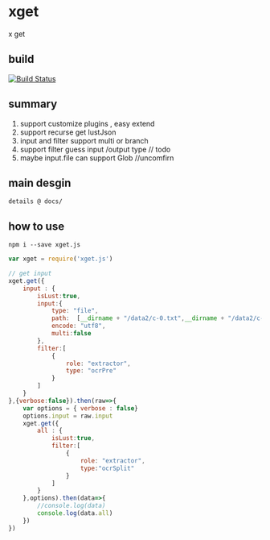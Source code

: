 # xget
x get

## build
[![Build Status](https://api.travis-ci.org/repos/aceunlonely/xget.svg)](https://www.travis-ci.org/aceunlonely/xget)

## summary
1. support customize plugins , easy extend
2. support recurse get lustJson
3. input and filter support multi or branch
4. support filter  guess input /output type   // todo
5. maybe input.file can support Glob  //uncomfirn

## main desgin
    details @ docs/

## how to use
```shell
npm i --save xget.js
```

```js
var xget = require('xget.js')

// get input
xget.get({
    input : {
        isLust:true,
        input:{
            type: "file",
            path:  [__dirname + "/data2/c-0.txt",__dirname + "/data2/c-1.txt",__dirname + "/data2/c-2.txt",__dirname + "/data2/c-3.txt",__dirname + "/data2/c-4.txt"],
            encode: "utf8",
            multi:false
        },
        filter:[
            {
                role: "extractor",
                type: "ocrPre"
            }
        ]
    }
},{verbose:false}).then(raw=>{
    var options = { verbose : false}
    options.input = raw.input
    xget.get({
        all : {
            isLust:true,
            filter:[
                {
                    role: "extractor",
                    type:"ocrSplit"
                }
            ]
        }
    },options).then(data=>{
        //console.log(data)
        console.log(data.all)
    })
})

```